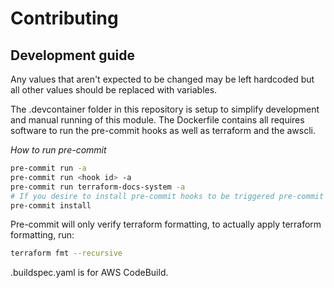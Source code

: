 # Contributing

## Development guide

Any values that aren't expected to be changed may be left hardcoded but all other values should be replaced with variables. 

The .devcontainer folder in this repository is setup to simplify development and manual running of this module. The Dockerfile contains all requires software to run the pre-commit hooks as well as terraform and the awscli.

*How to run pre-commit*
```bash
pre-commit run -a
pre-commit run <hook id> -a
pre-commit run terraform-docs-system -a
# If you desire to install pre-commit hooks to be triggered pre-commit (to not allow commits to be made unless all checks pass):
pre-commit install
```

Pre-commit will only verify terraform formatting, to actually apply terraform formatting, run:

```bash
terraform fmt --recursive
```

.buildspec.yaml is for AWS CodeBuild.
